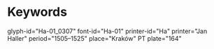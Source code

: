 # Keywords
glyph-id="Ha-01_0307"
font-id="Ha-01"
printer-id="Ha"
printer="Jan Haller"
period="1505–1525"
place="Kraków"
PT plate="164"
